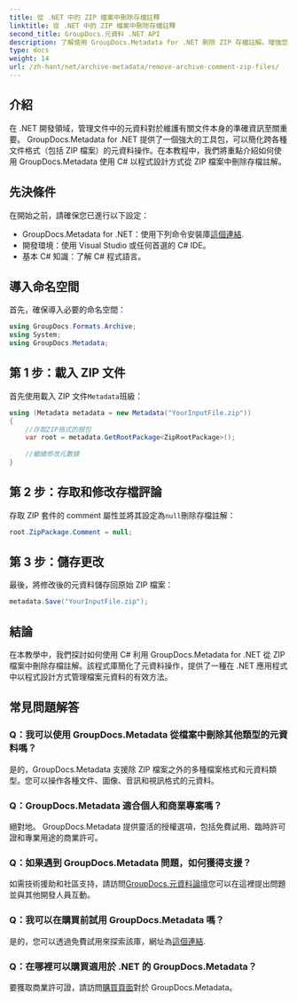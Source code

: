 ```yaml
---
title: 從 .NET 中的 ZIP 檔案中刪除存檔註釋
linktitle: 從 .NET 中的 ZIP 檔案中刪除存檔註釋
second_title: GroupDocs.元資料 .NET API
description: 了解使用 GroupDocs.Metadata for .NET 刪除 ZIP 存檔註解。增強您的元資料管理技能。
type: docs
weight: 14
url: /zh-hant/net/archive-metadata/remove-archive-comment-zip-files/
---
```

## 介紹
在 .NET 開發領域，管理文件中的元資料對於維護有關文件本身的準確資訊至關重要。 GroupDocs.Metadata for .NET 提供了一個強大的工具包，可以簡化跨各種文件格式（包括 ZIP 檔案）的元資料操作。在本教程中，我們將重點介紹如何使用 GroupDocs.Metadata 使用 C# 以程式設計方式從 ZIP 檔案中刪除存檔註解。 
## 先決條件
在開始之前，請確保您已進行以下設定：
-  GroupDocs.Metadata for .NET：使用下列命令安裝庫[這個連結](https://releases.groupdocs.com/metadata/net/).
- 開發環境：使用 Visual Studio 或任何首選的 C# IDE。
- 基本 C# 知識：了解 C# 程式語言。

## 導入命名空間
首先，確保導入必要的命名空間：
```csharp
using GroupDocs.Formats.Archive;
using System;
using GroupDocs.Metadata;
```

## 第 1 步：載入 ZIP 文件
首先使用載入 ZIP 文件`Metadata`班級：
```csharp
using (Metadata metadata = new Metadata("YourInputFile.zip"))
{
    //存取ZIP格式的根包
    var root = metadata.GetRootPackage<ZipRootPackage>();
    
    //繼續修改元數據
}
```
## 第 2 步：存取和修改存檔評論
存取 ZIP 套件的 comment 屬性並將其設定為`null`刪除存檔註解：
```csharp
root.ZipPackage.Comment = null;
```
## 第 3 步：儲存更改
最後，將修改後的元資料儲存回原始 ZIP 檔案：
```csharp
metadata.Save("YourInputFile.zip");
```

## 結論
在本教學中，我們探討如何使用 C# 利用 GroupDocs.Metadata for .NET 從 ZIP 檔案中刪除存檔註解。該程式庫簡化了元資料操作，提供了一種在 .NET 應用程式中以程式設計方式管理檔案元資料的有效方法。

## 常見問題解答
### Q：我可以使用 GroupDocs.Metadata 從檔案中刪除其他類型的元資料嗎？
是的，GroupDocs.Metadata 支援除 ZIP 檔案之外的多種檔案格式和元資料類型。您可以操作各種文件、圖像、音訊和視訊格式的元資料。
### Q：GroupDocs.Metadata 適合個人和商業專案嗎？
絕對地。 GroupDocs.Metadata 提供靈活的授權選項，包括免費試用、臨時許可證和專業用途的商業許可。
### Q：如果遇到 GroupDocs.Metadata 問題，如何獲得支援？
如需技術援助和社區支持，請訪問[GroupDocs.元資料論壇](https://forum.groupdocs.com/c/metadata/14)您可以在這裡提出問題並與其他開發人員互動。
### Q：我可以在購買前試用 GroupDocs.Metadata 嗎？
是的，您可以透過免費試用來探索該庫，網址為[這個連結](https://releases.groupdocs.com/).
### Q：在哪裡可以購買適用於 .NET 的 GroupDocs.Metadata？
要獲取商業許可證，請訪問[購買頁面](https://purchase.groupdocs.com/buy)對於 GroupDocs.Metadata。